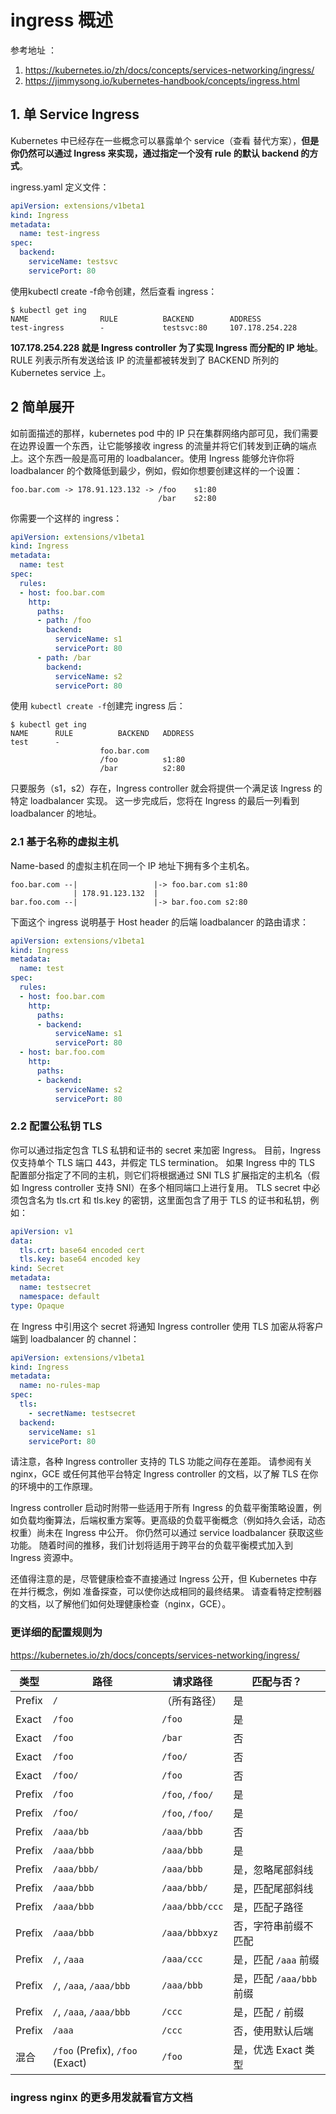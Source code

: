 # ingress 概述 
参考地址 ：
1. https://kubernetes.io/zh/docs/concepts/services-networking/ingress/
2. https://jimmysong.io/kubernetes-handbook/concepts/ingress.html

## 1. 单 Service Ingress
Kubernetes 中已经存在一些概念可以暴露单个 service（查看 替代方案），**但是你仍然可以通过 Ingress 来实现，通过指定一个没有 rule 的默认 backend 的方式**。

ingress.yaml 定义文件：
```yaml
apiVersion: extensions/v1beta1
kind: Ingress
metadata:
  name: test-ingress
spec:
  backend:
    serviceName: testsvc
    servicePort: 80
```
使用kubectl create -f命令创建，然后查看 ingress：
```
$ kubectl get ing
NAME                RULE          BACKEND        ADDRESS
test-ingress        -             testsvc:80     107.178.254.228
```
**107.178.254.228 就是 Ingress controller 为了实现 Ingress 而分配的 IP 地址**。RULE 列表示所有发送给该 IP 的流量都被转发到了 BACKEND 所列的 Kubernetes service 上。

## 2 简单展开
如前面描述的那样，kubernetes pod 中的 IP 只在集群网络内部可见，我们需要在边界设置一个东西，让它能够接收 ingress 的流量并将它们转发到正确的端点上。这个东西一般是高可用的 loadbalancer。使用 Ingress 能够允许你将 loadbalancer 的个数降低到最少，例如，假如你想要创建这样的一个设置：
```
foo.bar.com -> 178.91.123.132 -> /foo    s1:80
                                 /bar    s2:80
```
你需要一个这样的 ingress：
```yml
apiVersion: extensions/v1beta1
kind: Ingress
metadata:
  name: test
spec:
  rules:
  - host: foo.bar.com
    http:
      paths:
      - path: /foo
        backend:
          serviceName: s1
          servicePort: 80
      - path: /bar
        backend:
          serviceName: s2
          servicePort: 80
```
使用 `kubectl create -f`创建完 ingress 后：
```
$ kubectl get ing
NAME      RULE          BACKEND   ADDRESS
test      -
                    foo.bar.com
                    /foo          s1:80
                    /bar          s2:80
```
只要服务（s1，s2）存在，Ingress controller 就会将提供一个满足该 Ingress 的特定 loadbalancer 实现。 这一步完成后，您将在 Ingress 的最后一列看到 loadbalancer 的地址。
### 2.1 基于名称的虚拟主机
Name-based 的虚拟主机在同一个 IP 地址下拥有多个主机名。
```
foo.bar.com --|                 |-> foo.bar.com s1:80
              | 178.91.123.132  |
bar.foo.com --|                 |-> bar.foo.com s2:80
```
下面这个 ingress 说明基于 Host header 的后端 loadbalancer 的路由请求：
```yaml
apiVersion: extensions/v1beta1
kind: Ingress
metadata:
  name: test
spec:
  rules:
  - host: foo.bar.com
    http:
      paths:
      - backend:
          serviceName: s1
          servicePort: 80
  - host: bar.foo.com
    http:
      paths:
      - backend:
          serviceName: s2
          servicePort: 80
```
### 2.2 配置公私钥 TLS
你可以通过指定包含 TLS 私钥和证书的 secret 来加密 Ingress。 目前，Ingress 仅支持单个 TLS 端口 443，并假定 TLS termination。 如果 Ingress 中的 TLS 配置部分指定了不同的主机，则它们将根据通过 SNI TLS 扩展指定的主机名（假如 Ingress controller 支持 SNI）在多个相同端口上进行复用。 TLS secret 中必须包含名为 tls.crt 和 tls.key 的密钥，这里面包含了用于 TLS 的证书和私钥，例如：
```yaml
apiVersion: v1
data:
  tls.crt: base64 encoded cert
  tls.key: base64 encoded key
kind: Secret
metadata:
  name: testsecret
  namespace: default
type: Opaque
```
在 Ingress 中引用这个 secret 将通知 Ingress controller 使用 TLS 加密从将客户端到 loadbalancer 的 channel：
```yaml
apiVersion: extensions/v1beta1
kind: Ingress
metadata:
  name: no-rules-map
spec:
  tls:
    - secretName: testsecret
  backend:
    serviceName: s1
    servicePort: 80
```
请注意，各种 Ingress controller 支持的 TLS 功能之间存在差距。 请参阅有关 nginx，GCE 或任何其他平台特定 Ingress controller 的文档，以了解 TLS 在你的环境中的工作原理。

Ingress controller 启动时附带一些适用于所有 Ingress 的负载平衡策略设置，例如负载均衡算法，后端权重方案等。更高级的负载平衡概念（例如持久会话，动态权重）尚未在 Ingress 中公开。 你仍然可以通过 service loadbalancer 获取这些功能。 随着时间的推移，我们计划将适用于跨平台的负载平衡模式加入到 Ingress 资源中。

还值得注意的是，尽管健康检查不直接通过 Ingress 公开，但 Kubernetes 中存在并行概念，例如 准备探查，可以使你达成相同的最终结果。 请查看特定控制器的文档，以了解他们如何处理健康检查（nginx，GCE）。

### 更详细的配置规则为 
https://kubernetes.io/zh/docs/concepts/services-networking/ingress/

<table>
<thead>
<tr>
<th>类型</th>
<th>路径</th>
<th>请求路径</th>
<th>匹配与否？</th>
</tr>
</thead>
<tbody>
<tr>
<td>Prefix</td>
<td><code>/</code></td>
<td>（所有路径）</td>
<td>是</td>
</tr>
<tr>
<td>Exact</td>
<td><code>/foo</code></td>
<td><code>/foo</code></td>
<td>是</td>
</tr>
<tr>
<td>Exact</td>
<td><code>/foo</code></td>
<td><code>/bar</code></td>
<td>否</td>
</tr>
<tr>
<td>Exact</td>
<td><code>/foo</code></td>
<td><code>/foo/</code></td>
<td>否</td>
</tr>
<tr>
<td>Exact</td>
<td><code>/foo/</code></td>
<td><code>/foo</code></td>
<td>否</td>
</tr>
<tr>
<td>Prefix</td>
<td><code>/foo</code></td>
<td><code>/foo</code>, <code>/foo/</code></td>
<td>是</td>
</tr>
<tr>
<td>Prefix</td>
<td><code>/foo/</code></td>
<td><code>/foo</code>, <code>/foo/</code></td>
<td>是</td>
</tr>
<tr>
<td>Prefix</td>
<td><code>/aaa/bb</code></td>
<td><code>/aaa/bbb</code></td>
<td>否</td>
</tr>
<tr>
<td>Prefix</td>
<td><code>/aaa/bbb</code></td>
<td><code>/aaa/bbb</code></td>
<td>是</td>
</tr>
<tr>
<td>Prefix</td>
<td><code>/aaa/bbb/</code></td>
<td><code>/aaa/bbb</code></td>
<td>是，忽略尾部斜线</td>
</tr>
<tr>
<td>Prefix</td>
<td><code>/aaa/bbb</code></td>
<td><code>/aaa/bbb/</code></td>
<td>是，匹配尾部斜线</td>
</tr>
<tr>
<td>Prefix</td>
<td><code>/aaa/bbb</code></td>
<td><code>/aaa/bbb/ccc</code></td>
<td>是，匹配子路径</td>
</tr>
<tr>
<td>Prefix</td>
<td><code>/aaa/bbb</code></td>
<td><code>/aaa/bbbxyz</code></td>
<td>否，字符串前缀不匹配</td>
</tr>
<tr>
<td>Prefix</td>
<td><code>/</code>, <code>/aaa</code></td>
<td><code>/aaa/ccc</code></td>
<td>是，匹配 <code>/aaa</code> 前缀</td>
</tr>
<tr>
<td>Prefix</td>
<td><code>/</code>, <code>/aaa</code>, <code>/aaa/bbb</code></td>
<td><code>/aaa/bbb</code></td>
<td>是，匹配 <code>/aaa/bbb</code> 前缀</td>
</tr>
<tr>
<td>Prefix</td>
<td><code>/</code>, <code>/aaa</code>, <code>/aaa/bbb</code></td>
<td><code>/ccc</code></td>
<td>是，匹配 <code>/</code> 前缀</td>
</tr>
<tr>
<td>Prefix</td>
<td><code>/aaa</code></td>
<td><code>/ccc</code></td>
<td>否，使用默认后端</td>
</tr>
<tr>
<td>混合</td>
<td><code>/foo</code> (Prefix), <code>/foo</code> (Exact)</td>
<td><code>/foo</code></td>
<td>是，优选 Exact 类型</td>
</tr>
</tbody>
</table>

### ingress nginx 的更多用发就看官方文档